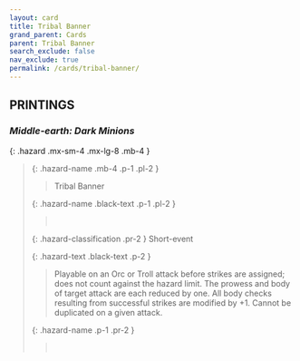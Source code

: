 ```yaml
---
layout: card
title: Tribal Banner
grand_parent: Cards
parent: Tribal Banner
search_exclude: false
nav_exclude: true
permalink: /cards/tribal-banner/
---
```


## PRINTINGS


### _Middle-earth: Dark Minions_

{: .hazard .mx-sm-4 .mx-lg-8 .mb-4 }
> {: .hazard-name .mb-4 .p-1 .pl-2 }
> > <div class="hazard-mp"></div>
> > <div class="card-name">Tribal Banner</div>
>
> {: .hazard-name .black-text .p-1 .pl-2 }
> > &nbsp;
>
> {: .hazard-classification .pr-2 }
> Short-event
>
> {: .hazard-text .black-text .p-2 }
> > Playable on an Orc or Troll attack before strikes are assigned; does not count against the hazard limit. The prowess and body of target attack are each reduced by one. All body checks resulting from successful strikes are modified by +1. Cannot be duplicated on a given attack. 
>
> {: .hazard-name .p-1 .pr-2 }
> > <div class="card-shield"></div>
> > <div class="card-corruption">&nbsp;</div>
